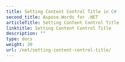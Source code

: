 ```yaml
---
title: Setting Content Control Title in C#
second_title: Aspose.Words for .NET
articleTitle: Setting Content Control Title
linktitle: Setting Content Control Title
description: ""
type: docs
weight: 30
url: /net/setting-content-control-title/
---
```


